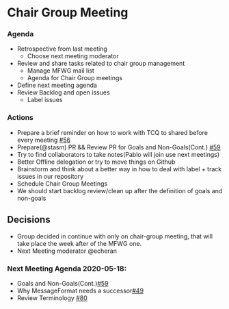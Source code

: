# Chair Group Meeting

### Agenda

- Retrospective from last meeting
  - Choose next meeting moderator
- Review and share tasks related to chair group management
  - Manage MFWG mail list
  - Agenda for Chair Group meetings
- Define next meeting agenda
- Review Backlog and open issues
  - Label issues

### Actions

- Prepare a brief reminder on how to work with TCQ to shared before every meeting [#56](https://github.com/unicode-org/message-format-wg/issues/56)
- Prepare(@stasm) PR && Review PR for Goals and Non-Goals(Cont.) [#59](https://github.com/unicode-org/message-format-wg/issues/59)
- Try to find collaborators to take notes(Pablo will join use next meetings)
- Better Offline delegation or try to move things on Github
- Brainstorm and think about a better way in how to deal with label + track issues in our repository
- Schedule Chair Group Meetings
- We should start backlog review/clean up after the definition of goals and non-goals

## Decisions

- Group decided in continue with only on chair-group meeting, that will take place the week after of the MFWG one.
- Next Meeting moderator @echeran

### Next Meeting Agenda 2020-05-18:

- Goals and Non-Goals(Cont.)[#59](https://github.com/unicode-org/message-format-wg/issues/59)
- Why MessageFormat needs a successor[#49](https://github.com/unicode-org/message-format-wg/issues/49)
- Review Terminology [#80](https://github.com/unicode-org/message-format-wg/issues/80)
